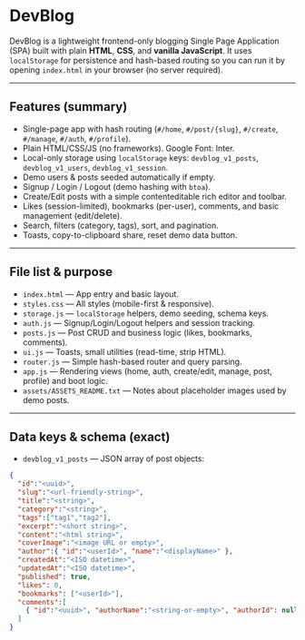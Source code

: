 # DevBlog

DevBlog is a lightweight frontend-only blogging Single Page Application (SPA) built with plain **HTML**, **CSS**, and **vanilla JavaScript**. It uses `localStorage` for persistence and hash-based routing so you can run it by opening `index.html` in your browser (no server required).

---

## Features (summary)
- Single-page app with hash routing (`#/home`, `#/post/{slug}`, `#/create`, `#/manage`, `#/auth`, `#/profile`).
- Plain HTML/CSS/JS (no frameworks). Google Font: Inter.
- Local-only storage using `localStorage` keys: `devblog_v1_posts`, `devblog_v1_users`, `devblog_v1_session`.
- Demo users & posts seeded automatically if empty.
- Signup / Login / Logout (demo hashing with `btoa`).
- Create/Edit posts with a simple contenteditable rich editor and toolbar.
- Likes (session-limited), bookmarks (per-user), comments, and basic management (edit/delete).
- Search, filters (category, tags), sort, and pagination.
- Toasts, copy-to-clipboard share, reset demo data button.

---

## File list & purpose
- `index.html` — App entry and basic layout.
- `styles.css` — All styles (mobile-first & responsive).
- `storage.js` — `localStorage` helpers, demo seeding, schema keys.
- `auth.js` — Signup/Login/Logout helpers and session tracking.
- `posts.js` — Post CRUD and business logic (likes, bookmarks, comments).
- `ui.js` — Toasts, small utilities (read-time, strip HTML).
- `router.js` — Simple hash-based router and query parsing.
- `app.js` — Rendering views (home, auth, create/edit, manage, post, profile) and boot logic.
- `assets/ASSETS_README.txt` — Notes about placeholder images used by demo posts.

---

## Data keys & schema (exact)
- `devblog_v1_posts` — JSON array of post objects:
```json
{
  "id":"<uuid>",
  "slug":"<url-friendly-string>",
  "title":"<string>",
  "category":"<string>",
  "tags":["tag1","tag2"],
  "excerpt":"<short string>",
  "content":"<html string>",
  "coverImage":"<image URL or empty>",
  "author":{ "id":"<userId>", "name":"<displayName>" },
  "createdAt":"<ISO datetime>",
  "updatedAt":"<ISO datetime>",
  "published": true,
  "likes": 0,
  "bookmarks": ["<userId>"],
  "comments":[
    { "id":"<uuid>", "authorName":"<string-or-empty>", "authorId": null, "content":"<string>", "createdAt":"<ISO datetime>" }
  ]
}

